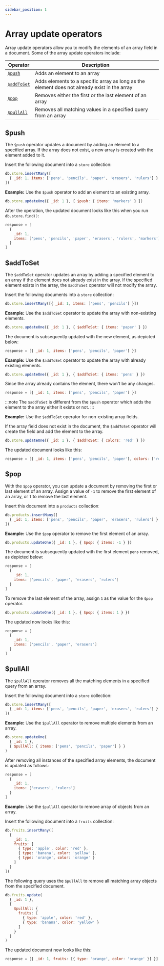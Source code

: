 ```yaml
---
sidebar_position: 1
---
```


# Array update operators

Array update operators allow you to modify the elements of an array field in a document.
Some of the array update operators include:

| Operator                 | Description                                                                                  |
| ------------------------ | -------------------------------------------------------------------------------------------- |
| [`$push`](#push)         | Adds an element to an array                                                                  |
| [`$addToSet`](#addtoset) | Adds elements to a specific array as long as the element does not already exist in the array |
| [`$pop`](#pop)           | Removes either the first or the last element of an array                                     |
| [`$pullAll`](#pullall)   | Removes all matching values in a specified query from an array                               |

## $push

The `$push` operator updates a document by adding an element to a specified array.
If the array does not exist, a new array is created with the element added to it.

Insert the following document into a `store` collection:

```js
db.store.insertMany([
  { _id: 1, items: ['pens', 'pencils', 'paper', 'erasers', 'rulers'] }
])
```

**Example:** Use the `$push` operator to add an element to an existing array.

```js
db.store.updateOne({ _id: 1 }, { $push: { items: 'markers' } })
```

After the operation, the updated document looks like this when you run `db.store.find()`:

```js
response = [
  {
    _id: 1,
    items: ['pens', 'pencils', 'paper', 'erasers', 'rulers', 'markers']
  }
]
```

## $addToSet

The `$addToSet` operator updates an array by adding a specified element to an array if the element does not already exist in the array.
If the specified element exists in the array, the `$addToSet` operator will not modify the array.

Insert the following documents into a `store` collection:

```js
db.store.insertMany([{ _id: 1, items: ['pens', 'pencils'] }])
```

**Example:** Use the `$addToSet` operator to update the array with non-existing elements.

```js
db.store.updateOne({ _id: 1 }, { $addToSet: { items: 'paper' } })
```

The document is subsequently updated with the new element, as depicted below:

```js
response = [{ _id: 1, items: ['pens', 'pencils', 'paper'] }]
```

**Example:** Use the `$addToSet` operator to update the array with already existing elements.

```js
db.store.updateOne({ _id: 1 }, { $addToSet: { items: 'pens' } })
```

Since the array already contains the element, there won't be any changes.

```js
response = [{ _id: 1, items: ['pens', 'pencils', 'paper'] }]
```

:::note
The `$addToSet` is different from the `$push` operator which adds the element to the array either it exists or not.
:::

**Example:** Use the `$addToSet` operator for non-existing array fields.

If the array field does not exist in the document, the `$addToSet` operator will create the field and add the element to the array.

```js
db.store.updateOne({ _id: 1 }, { $addToSet: { colors: 'red' } })
```

The updated document looks like this:

```js
response = [{ _id: 1, items: ['pens', 'pencils', 'paper'], colors: ['red'] }]
```

## $pop

With the `$pop` operator, you can update a document by removing the first or last element of an array.
Assign a value of `-1` to remove the first element of an array, or `1` to remove the last element.

Insert this document into a `products` collection:

```js
db.products.insertMany([
  { _id: 1, items: ['pens', 'pencils', 'paper', 'erasers', 'rulers'] }
])
```

**Example:** Use the `$pop` operator to remove the first element of an array.

```js
db.products.updateOne({ _id: 1 }, { $pop: { items: -1 } })
```

The document is subsequently updated with the first element `pens` removed, as depicted below:

```js
response = [
  {
    _id: 1,
    items: ['pencils', 'paper', 'erasers', 'rulers']
  }
]
```

To remove the last element of the array, assign `1` as the value for the `$pop` operator.

```js
db.products.updateOne({ _id: 1 }, { $pop: { items: 1 } })
```

The updated now looks like this:

```js
response = [
  {
    _id: 1,
    items: ['pencils', 'paper', 'erasers']
  }
]
```

## $pullAll

The `$pullAll` operator removes all the matching elements in a specified query from an array.

Insert the following document into a `store` collection:

```js
db.store.insertMany([
  { _id: 1, items: ['pens', 'pencils', 'paper', 'erasers', 'rulers'] }
])
```

**Example:** Use the `$pullAll` operator to remove multiple elements from an array.

```js
db.store.updateOne(
  { _id: 1 },
  { $pullAll: { items: ['pens', 'pencils', 'paper'] } }
)
```

After removing all instances of the specified array elements, the document is updated as follows:

```js
response = [
  {
    _id: 1,
    items: ['erasers', 'rulers']
  }
]
```

**Example:** Use the `$pullAll` operator to remove array of objects from an array.

Insert the following document into a `fruits` collection:

```js
db.fruits.insertMany([
  {
    _id: 1,
    fruits: [
      { type: 'apple', color: 'red' },
      { type: 'banana', color: 'yellow' },
      { type: 'orange', color: 'orange' }
    ]
  }
])
```

The following query uses the `$pullAll` to remove all matching array objects from the specified document.

```js
db.fruits.update(
  { _id: 1 },
  {
    $pullAll: {
      fruits: [
        { type: 'apple', color: 'red' },
        { type: 'banana', color: 'yellow' }
      ]
    }
  }
)
```

The updated document now looks like this:

```js
response = [{ _id: 1, fruits: [{ type: 'orange', color: 'orange' }] }]
```
